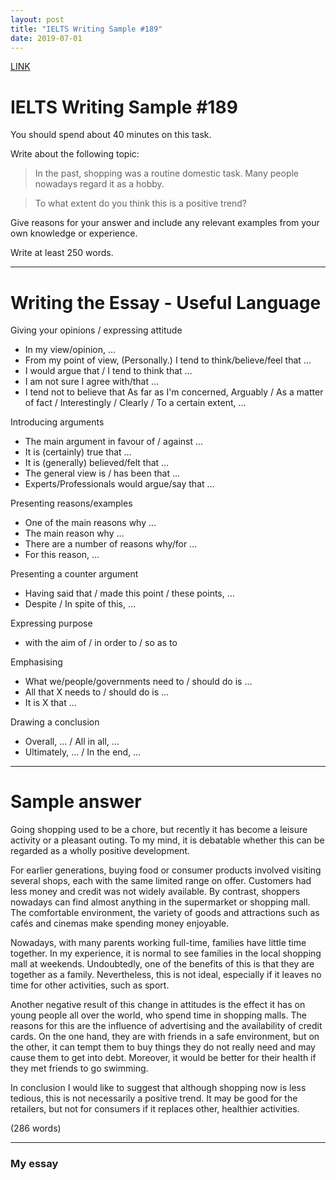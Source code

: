 ```yaml
---
layout: post
title: "IELTS Writing Sample #189"
date: 2019-07-01
---
```


[LINK](https://www.ielts-exam.net/ielts_writing_samples_task_2/1015/)

# IELTS Writing Sample #189
You should spend about 40 minutes on this task.

Write about the following topic:

> In the past, shopping was a routine domestic task. Many people nowadays regard it as a hobby.

> To what extent do you think this is a positive trend?

Give reasons for your answer and include any relevant examples from your own knowledge or experience.

Write at least 250 words.

----
# Writing the Essay - Useful Language
Giving your opinions / expressing attitude

- In my view/opinion, …
- From my point of view, (Personally.) I tend to think/believe/feel that …
- I would argue that / I tend to think that …
- I am not sure I agree with/that …
- I tend not to believe that As far as I'm concerned, Arguably / As a matter of fact / Interestingly / Clearly / To a certain extent, …

Introducing arguments

- The main argument in favour of / against …
- It is (certainly) true that …
- It is (generally) believed/felt that …
- The general view is / has been that …
- Experts/Professionals would argue/say that …

Presenting reasons/examples

- One of the main reasons why …
- The main reason why …
- There are a number of reasons why/for …
- For this reason, …

Presenting a counter argument

- Having said that / made this point / these points, …
- Despite / In spite of this, …

Expressing purpose

- with the aim of / in order to / so as to

Emphasising

- What we/people/governments need to / should do is …
- All that X needs to / should do is …
- It is X that …

Drawing a conclusion

- Overall, … / All in all, …
- Ultimately, … / In the end, …

----
# Sample answer
Going shopping used to be a chore, but recently it has become a leisure activity or a pleasant outing. To my mind, it is debatable whether this can be regarded as a wholly positive development.

For earlier generations, buying food or consumer products involved visiting several shops, each with the same limited range on offer. Customers had less money and credit was not widely available. By contrast, shoppers nowadays can find almost anything in the supermarket or shopping mall. The comfortable environment, the variety of goods and attractions such as cafés and cinemas make spending money enjoyable.

Nowadays, with many parents working full-time, families have little time together. In my experience, it is normal to see families in the local shopping mall at weekends. Undoubtedly, one of the benefits of this is that they are together as a family. Nevertheless, this is not ideal, especially if it leaves no time for other activities, such as sport.

Another negative result of this change in attitudes is the effect it has on young people all over the world, who spend time in shopping malls. The reasons for this are the influence of advertising and the availability of credit cards. On the one hand, they are with friends in a safe environment, but on the other, it can tempt them to buy things they do not really need and may cause them to get into debt. Moreover, it would be better for their health if they met friends to go swimming.

In conclusion I would like to suggest that although shopping now is less tedious, this is not necessarily a positive trend. It may be good for the retailers, but not for consumers if it replaces other, healthier activities.

(286 words)

----
### My essay
